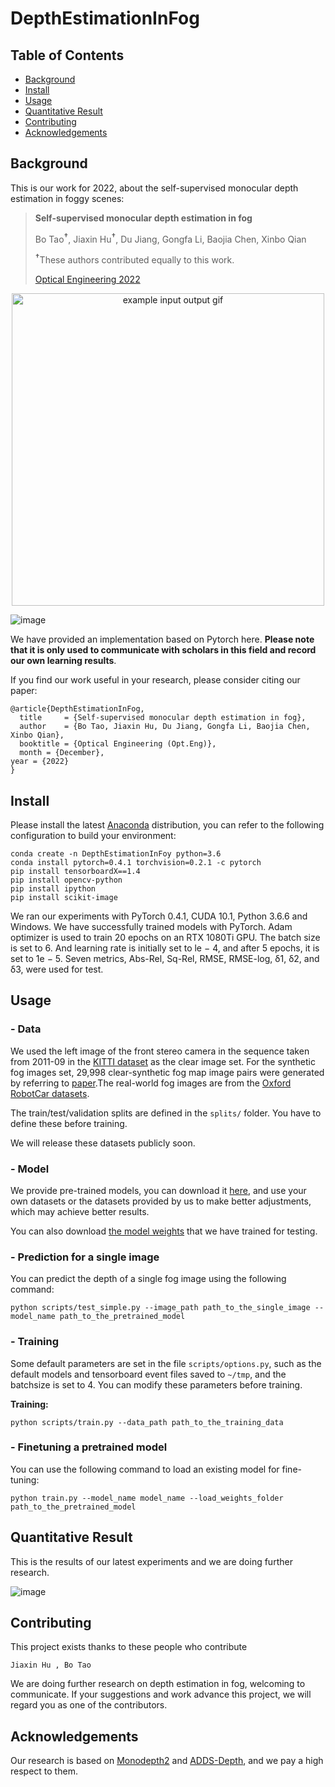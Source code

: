# DepthEstimationInFog

## Table of Contents
- [Background](#background)
- [Install](#install)
- [Usage](#usage)
- [Quantitative Result](#quantitative-result)
- [Contributing](#contributing)
- [Acknowledgements](#acknowledgements)

## Background 
This is our work for 2022, about the self-supervised monocular depth estimation in foggy scenes:

> **Self-supervised monocular depth estimation in fog**
>
>Bo Tao<sup>**†**</sup>, Jiaxin Hu<sup>**†**</sup>, Du Jiang, Gongfa Li, Baojia Chen, Xinbo Qian
>
> <sup>**†**</sup>These authors contributed equally to this work.
> 
> [Optical Engineering 2022](https://doi.org/10.1117/1.OE.62.3.031208)
> 
<p align="center">
  <img src="https://github.com/Hjxin02AIsharing-Wust/DepthEstimationInFoy/blob/f390f8785f82dbe00a14efad2010c025e29bf123/pictures/Image%20of%20the%20qualitative%20result.png" alt="example input output gif" width="500" />
</p>

![image](https://github.com/Hjxin02AIsharing-Wust/DepthEstimationInFoy/blob/f390f8785f82dbe00a14efad2010c025e29bf123/pictures/Image%20of%20the%20network%20framework.png)


We have provided an implementation based on Pytorch here. **Please note that it is only used to communicate with scholars in this field and record our own learning results**.

If you find our work useful in your research, please consider citing our paper:
```
@article{DepthEstimationInFog,
  title     = {Self-supervised monocular depth estimation in fog},
  author    = {Bo Tao, Jiaxin Hu, Du Jiang, Gongfa Li, Baojia Chen, Xinbo Qian},
  booktitle = {Optical Engineering (Opt.Eng)},
  month = {December},
year = {2022}
}
```

## Install
Please install the latest [Anaconda](https://www.anaconda.com/download/) distribution, you can refer to the following configuration to build your environment:
```shell
conda create -n DepthEstimationInFoy python=3.6
conda install pytorch=0.4.1 torchvision=0.2.1 -c pytorch
pip install tensorboardX==1.4
pip install opencv-python
pip install ipython
pip install scikit-image
```
We ran our experiments with PyTorch 0.4.1, CUDA 10.1, Python 3.6.6 and Windows.
We have successfully trained models with PyTorch. Adam optimizer is used to train 20 epochs on an RTX 1080Ti GPU. The batch size is set to 6. And learning rate is initially set to le − 4, and after 5
epochs, it is set to 1e − 5. Seven metrics, Abs-Rel, Sq-Rel, RMSE, RMSE-log, δ1, δ2, and δ3, were used for test.

## Usage

### - Data

We used the left image of the front stereo camera in the sequence taken from 2011-09 in the [KITTI dataset](http://www.cvlibs.net/datasets/kitti/raw_data.php) as the clear image set. For the synthetic
fog images set, 29,998 clear-synthetic fog map image pairs were generated by referring to [paper](https://doi.org/10.1007/s11263-018-1072-8).The real-world fog images are from the [Oxford RobotCar datasets](https://robotcar-dataset.robots.ox.ac.uk/).

The train/test/validation splits are defined in the  `splits/` folder. You have to define these before training.

We will release these datasets publicly soon. 

### - Model

We provide pre-trained models, you can download it [here](https://drive.google.com/drive/folders/1s25gq8GHyzBqF3Rgn5mdH2a08jvJWoGa), and use your own datasets or the datasets provided by us to make better adjustments, which may achieve better results. 

You can also download [the model weights](https://drive.google.com/drive/folders/1GVJvy63zlJdbk0P48gQ2WUR_Dv32h_0p) that we have trained for testing. 



### - Prediction for a single image

You can predict the depth of a single fog image using the following command:

```shell
python scripts/test_simple.py --image_path path_to_the_single_image --model_name path_to_the_pretrained_model
```

### - Training

Some default parameters are set in the file `scripts/options.py`, such as the default models and tensorboard event files saved to `~/tmp`, and the batchsize is set to 4. You can modify these parameters before training. 

**Training:**
```shell
python scripts/train.py --data_path path_to_the_training_data
```

### - Finetuning a pretrained model

You can use the following command to load an existing model for fine-tuning:

```shell
python train.py --model_name model_name --load_weights_folder path_to_the_pretrained_model
```

## Quantitative Result

This is the results of our latest experiments and we are doing further research. 

![image](https://github.com/Hjxin02AIsharing-Wust/DepthEstimationInFoy/blob/main/pictures/Image%20of%20the%20quantitative%20result.png)

## Contributing

This project exists thanks to these people who contribute

```shell
Jiaxin Hu , Bo Tao
```
We are doing further research on depth estimation in fog, welcoming to communicate. If your suggestions and work advance this project, we will regard you as one of the contributors.

## Acknowledgements

Our research is based on [Monodepth2](https://arxiv.org/pdf/1806.01260.pdf) and [ADDS-Depth](https://arxiv.org/abs/2108.07628), and we pay a high respect to them.






